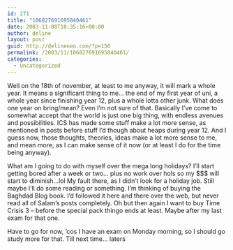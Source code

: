 ```yaml
---
id: 271
title: "106827691695840461"
date: 2003-11-08T18:35:16+00:00
author: deline
layout: post
guid: http://delineneo.com/?p=156
permalink: /2003/11/106827691695840461/
categories:
  - Uncategorized
---
```

Well on the 18th of november, at least to me anyway, it will mark a whole year. It means a significant thing to me&#8230; the end of my first year of uni, a whole year since finishing year 12, plus a whole lotta other junk. What does one year on bring/mean? Even I&#8217;m not sure of that. Basically I&#8217;ve come to somewhat accept that the world is just one big thing, with endless avenues and possibilities. ICS has made some stuff make a lot more sense, as mentioned in posts before stuff I&#8217;d though about heaps during year 12. And I guess now, those thoughts, theories, ideas make a lot more sense to me, and mean more, as I can make sense of it now (or at least I do for the time being anyway).

What am I going to do with myself over the mega long holidays? I&#8217;ll start getting bored after a week or two&#8230; plus no work over hols so my $$$ will start to diminish&#8230;lol My fault there, as I didn&#8217;t look for a holiday job. Still maybe I&#8217;ll do some reading or something. I&#8217;m thinking of buying the Baghdad Blog book. I&#8217;d followed it here and there over the web, but never read all of Salam&#8217;s posts completely. Oh but then again I want to buy Time Crisis 3 &#8211; before the special pack thingo ends at least. Maybe after my last exam for that one.

Have to go for now, &#8216;cos I have an exam on Monday morning, so I should go study more for that. Till next time&#8230; laters